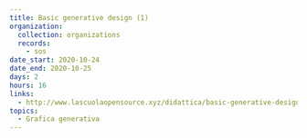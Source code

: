 ```yaml
---
title: Basic generative design (1)
organization:
  collection: organizations
  records:
    - sos
date_start: 2020-10-24
date_end: 2020-10-25
days: 2
hours: 16
links:
  - http://www.lascuolaopensource.xyz/didattica/basic-generative-design-2020
topics:
  - Grafica generativa
---
```

